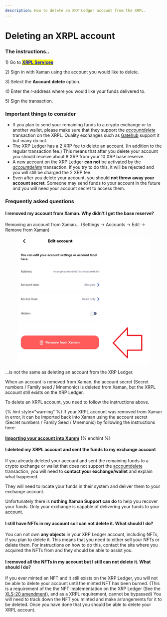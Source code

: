 ```yaml
---
description: How to delete an XRP Ledger account from the XRPL.
---
```


# Deleting an XRPL account

### The instructions..

1\) Go to [<mark style="color:blue;">**XRPL Services**</mark>](https://xrpl.services)

2\) Sign in with Xaman using the account you would like to delete.

3\) Select the **Account delete** option.

4\) Enter the r-address where you would like your funds delivered to.

5\) Sign the transaction.

### Important things to consider

* If you plan to send your remaining funds to a crypto exchange or to another wallet, please make sure that they support the [_accountdelete_](https://xrpl.org/accounts.html#deletion-of-accounts) transaction on the XRPL. Quality exchanges such as [Gatehub](https://gatehub.net/) support it but many do not.&#x20;
* The XRP Ledger has a 2 XRP fee to delete an account. (In addition to the regular transaction fee.) This means that after you delete your account you should receive about 8 XRP from your 10 XRP base reserve.
* A new account on the XRP Ledger **can not** be activated by the [_accountdelete_](https://xrpl.org/accounts.html#deletion-of-accounts) transaction. If you try to do this, it will be rejected and you will still be charged the 2 XRP fee.&#x20;
* Even after you delete your account, you should **not throw away your account secret**. Someone may send funds to your account in the future and you will need your account secret to access them.

### Frequently asked questions

#### **I removed my account from Xaman. Why didn't I get the base reserve?**

Removing an account from Xaman... (Settings -> Accounts -> Edit -> Remove from Xaman)

<figure><img src="../.gitbook/assets/Remove from Xaman.png" alt=""><figcaption></figcaption></figure>

...is not the same as deleting an account from the XRP Ledger.

When an account is removed from Xaman, the account secret (Secret numbers / Family seed / Mnemonic) is deleted from Xaman, but the XRPL account still exists on the XRP Ledger.

To delete an XRPL account, you need to follow the instructions above.

{% hint style="warning" %}
If your XRPL account was removed from Xaman in error, it can be imported back into Xaman using the account secret (Secret numbers / Family Seed / Mnemonic) by following the instructions here:\
\
[**Importing your account into Xumm**](../getting-started-with-xaman/importing-your-account/)
{% endhint %}

#### **I deleted my XRPL account and sent the funds to my exchange account**

If you already deleted your account and sent the remaining funds to a crypto exchange or wallet that does not support the [accountdelete](https://xrpl.org/accounts.html#deletion-of-accounts) transaction, you will need to **contact your exchange/wallet** and explain what happened.&#x20;

They will need to locate your funds in their system and deliver them to your exchange account.&#x20;

Unfortunately there is **nothing Xaman Support can do** to help you recover your funds. Only your exchange is capable of delivering your funds to your account.&#x20;

#### **I still have NFTs in my account so I can not delete it. What should I do?**

You can not own **any objects** in your XRP Ledger account, including NFTs, if you plan to delete it. This means that you need to either sell your NFTs or delete them. For instructions on how to do this, contact the site where you acquired the NFTs from and they should be able to assist you.

#### **I removed all the NFTs in my account but I still can not delete it. What should I do?**

If you ever minted an NFT and it still exists on the XRP Ledger, you will not be able to delete your account until the minted NFT has been burned. (This is a requirement of the the NFT implementation on the XRP Ledger (See the [XLS-20 amendment](https://github.com/XRPLF/XRPL-Standards/discussions/46)), and as a XRPL requirement, cannot be bypassed)  You will need to track down the NFT you minted and make arrangements for it to be deleted. Once you have done that you should be able to delete your XRPL account.
